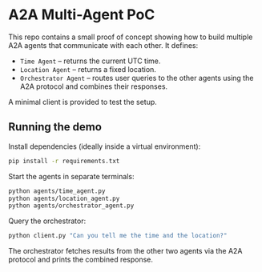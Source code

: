 # A2A Multi-Agent PoC

This repo contains a small proof of concept showing how to build multiple
A2A agents that communicate with each other. It defines:

- `Time Agent` – returns the current UTC time.
- `Location Agent` – returns a fixed location.
- `Orchestrator Agent` – routes user queries to the other agents using the A2A
  protocol and combines their responses.

A minimal client is provided to test the setup.

## Running the demo

Install dependencies (ideally inside a virtual environment):

```bash
pip install -r requirements.txt
```

Start the agents in separate terminals:

```bash
python agents/time_agent.py
python agents/location_agent.py
python agents/orchestrator_agent.py
```

Query the orchestrator:

```bash
python client.py "Can you tell me the time and the location?"
```

The orchestrator fetches results from the other two agents via the A2A
protocol and prints the combined response.
